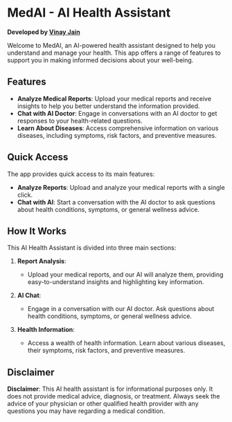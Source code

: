 # MedAI - AI Health Assistant

**Developed by [Vinay Jain](https://twitter.com/vinayjn18)**  

Welcome to MedAI, an AI-powered health assistant designed to help you understand and manage your health. This app offers a range of features to support you in making informed decisions about your well-being.

## Features

- **Analyze Medical Reports**: Upload your medical reports and receive insights to help you better understand the information provided.
- **Chat with AI Doctor**: Engage in conversations with an AI doctor to get responses to your health-related questions.
- **Learn About Diseases**: Access comprehensive information on various diseases, including symptoms, risk factors, and preventive measures.

## Quick Access

The app provides quick access to its main features:

- **Analyze Reports**: Upload and analyze your medical reports with a single click.
- **Chat with AI**: Start a conversation with the AI doctor to ask questions about health conditions, symptoms, or general wellness advice.

## How It Works

This AI Health Assistant is divided into three main sections:

1. **Report Analysis**:
   - Upload your medical reports, and our AI will analyze them, providing easy-to-understand insights and highlighting key information.

2. **AI Chat**:
   - Engage in a conversation with our AI doctor. Ask questions about health conditions, symptoms, or general wellness advice.

3. **Health Information**:
   - Access a wealth of health information. Learn about various diseases, their symptoms, risk factors, and preventive measures.

## Disclaimer

**Disclaimer**: This AI health assistant is for informational purposes only. It does not provide medical advice, diagnosis, or treatment. Always seek the advice of your physician or other qualified health provider with any questions you may have regarding a medical condition.
